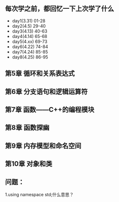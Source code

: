 ## 每次学之前，都回忆一下上次学了什么
- day1(3.31) 01-28
- day2(4.5)  29-40
- day3(4.13) 40-63
- day4(4.14) 65-68
- day5(4.xx) 69-73
- day6(4.22) 74-84
- day7(4.24) 85-85
- day8(4.25) 86-95



## 第5章 循环和关系表达式

## 第6章 分支语句和逻辑运算符

## 第7章 函数——C++的编程模块

## 第8章 函数探幽

## 第9章 内存模型和命名空间

## 第10章 对象和类

## 问题：
1.using namespace std;什么意思？





